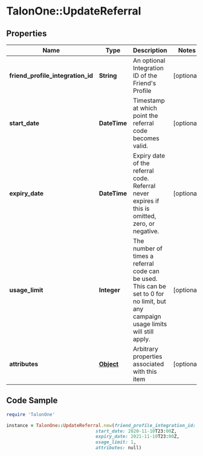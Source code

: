 # TalonOne::UpdateReferral

## Properties

Name | Type | Description | Notes
------------ | ------------- | ------------- | -------------
**friend_profile_integration_id** | **String** | An optional Integration ID of the Friend&#39;s Profile | [optional] 
**start_date** | **DateTime** | Timestamp at which point the referral code becomes valid. | [optional] 
**expiry_date** | **DateTime** | Expiry date of the referral code. Referral never expires if this is omitted, zero, or negative. | [optional] 
**usage_limit** | **Integer** | The number of times a referral code can be used. This can be set to 0 for no limit, but any campaign usage limits will still apply.  | [optional] 
**attributes** | [**Object**](.md) | Arbitrary properties associated with this item | [optional] 

## Code Sample

```ruby
require 'TalonOne'

instance = TalonOne::UpdateReferral.new(friend_profile_integration_id: BZGGC2454PA,
                                 start_date: 2020-11-10T23:00Z,
                                 expiry_date: 2021-11-10T23:00Z,
                                 usage_limit: 1,
                                 attributes: null)
```


